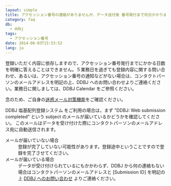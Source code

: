 ```yaml
---
layout: simple
title: アクセッション番号の連絡がありませんが、データ送付後 番号発行まで何日かかりますか
category: faq
db:
  - ddbj
tags: 
  - アクセッション番号
date: 2014-06-03T15:53:52
lang: ja
---
```




<p>登録いただく内容に依存しますので、アクセッション番号発行までにかかる日数を明確に答えることはできません。５業務日を過ぎても登録内容に関する問い合わせ、あるいは、アクセッション番号の通知などがない場合は、コンタクトパーソンのメールアドレスを明記の上、DDBJ へのお問い合わせよりご連絡ください。業務日に関しましては、DDBJ Calendar をご参照ください。</p>
<p>念のため、ご自身の<a href="/precautions.html">迷惑メール対策機能</a>をご確認ください。</p>
<p>DDBJ 塩基配列登録システム
  <!-- Nucleotide Sequence Submission System -->をご利用の場合は，まず "DDBJ: Web submission completed" という subject のメールが届いているかどうかを確認してください。 このメールはデータを受け付けた際にコンタクトパーソンのメールアドレス宛に自動送信されます。</p>
<dl><dt>メールが届いていない場合</dt>
  <dd>登録が完了していない可能性があります。登録途中ということですので登録を完了させてください。</dd><dt>メールが届いている場合</dt>
  <dd>データが受け付けられているにもかかわらず、DDBJ から何の連絡もない場合はコンタクトパーソンのメールアドレスと [Submission ID] を明記の上 <a href="/contact-ddbj.html#to-ddbj">DDBJ へのお問い合わせ</a> よりご連絡ください。</dd>
</dl>
